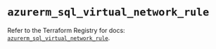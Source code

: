 # `azurerm_sql_virtual_network_rule`

Refer to the Terraform Registry for docs: [`azurerm_sql_virtual_network_rule`](https://registry.terraform.io/providers/hashicorp/azurerm/3.94.0/docs/resources/sql_virtual_network_rule).
